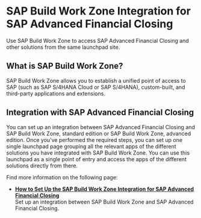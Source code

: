 <!-- loiofbacc2a58c7647b398ef26bdc8bea483 -->

# SAP Build Work Zone Integration for SAP Advanced Financial Closing

Use SAP Build Work Zone to access SAP Advanced Financial Closing and other solutions from the same launchpad site.



<a name="loiofbacc2a58c7647b398ef26bdc8bea483__section_b1l_wgv_2dc"/>

## What is SAP Build Work Zone?

SAP Build Work Zone allows you to establish a unified point of access to SAP \(such as SAP S/4HANA Cloud or SAP S/4HANA\), custom-built, and third-party applications and extensions.



<a name="loiofbacc2a58c7647b398ef26bdc8bea483__section_qfn_l4v_2dc"/>

## Integration with SAP Advanced Financial Closing

You can set up an integration between SAP Advanced Financial Closing and SAP Build Work Zone, standard edition or SAP Build Work Zone, advanced edition. Once you've performed the required steps, you can set up one single launchpad page grouping all the relevant apps of the different solutions you have integrated with SAP Build Work Zone. You can use this launchpad as a single point of entry and access the apps of the different solutions directly from there.

Find more information on the following page:

-   **[How to Set Up the SAP Build Work Zone Integration for SAP Advanced Financial Closing](how-to-set-up-the-sap-build-work-zone-integration-for-sap-advanced-financial-closing-c329991.md "Set up an integration between SAP Build Work
                                        Zone and SAP Advanced Financial
                                                  Closing. ")**  
Set up an integration between SAP Build Work Zone and SAP Advanced Financial Closing.

